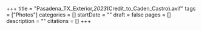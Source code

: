 +++
title = "Pasadena_TX_Exterior,_2023_(Credit_to_Caden_Castro).avif"
tags = ["Photos"]
categories = []
startDate = ""
draft = false
pages = []
description = ""
citations = []
+++
